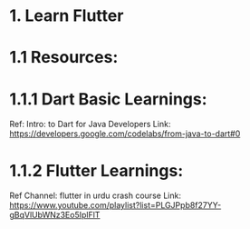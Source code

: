 # 1. Learn Flutter

# 1.1 Resources:

# 1.1.1 Dart Basic Learnings:
Ref: Intro: to Dart for Java Developers
Link: https://developers.google.com/codelabs/from-java-to-dart#0

# 1.1.2 Flutter Learnings:
Ref Channel: flutter in urdu crash course
Link: https://www.youtube.com/playlist?list=PLGJPpb8f27YY-gBqVlUbWNz3Eo5IplFlT
